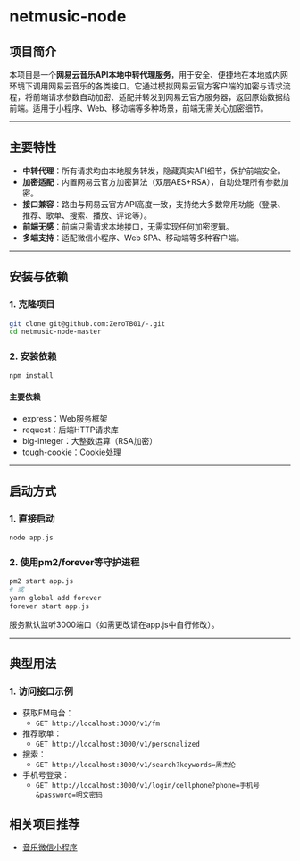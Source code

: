 # netmusic-node

## 项目简介

本项目是一个**网易云音乐API本地中转代理服务**，用于安全、便捷地在本地或内网环境下调用网易云音乐的各类接口。它通过模拟网易云官方客户端的加密与请求流程，将前端请求参数自动加密、适配并转发到网易云官方服务器，返回原始数据给前端。适用于小程序、Web、移动端等多种场景，前端无需关心加密细节。

---

## 主要特性
- **中转代理**：所有请求均由本地服务转发，隐藏真实API细节，保护前端安全。
- **加密适配**：内置网易云官方加密算法（双层AES+RSA），自动处理所有参数加密。
- **接口兼容**：路由与网易云官方API高度一致，支持绝大多数常用功能（登录、推荐、歌单、搜索、播放、评论等）。
- **前端无感**：前端只需请求本地接口，无需实现任何加密逻辑。
- **多端支持**：适配微信小程序、Web SPA、移动端等多种客户端。

---

## 安装与依赖

### 1. 克隆项目
```bash
git clone git@github.com:ZeroTB01/-.git
cd netmusic-node-master
```

### 2. 安装依赖
```bash
npm install
```

#### 主要依赖
- express：Web服务框架
- request：后端HTTP请求库
- big-integer：大整数运算（RSA加密）
- tough-cookie：Cookie处理

---

## 启动方式

### 1. 直接启动
```bash
node app.js
```

### 2. 使用pm2/forever等守护进程
```bash
pm2 start app.js
# 或
yarn global add forever
forever start app.js
```

服务默认监听3000端口（如需更改请在app.js中自行修改）。

---

## 典型用法

### 1. 访问接口示例

- 获取FM电台：
  - `GET http://localhost:3000/v1/fm`
- 推荐歌单：
  - `GET http://localhost:3000/v1/personalized`
- 搜索：
  - `GET http://localhost:3000/v1/search?keywords=周杰伦`
- 手机号登录：
  - `GET http://localhost:3000/v1/login/cellphone?phone=手机号&password=明文密码`

## 相关项目推荐
- [音乐微信小程序](https://github.com/ZeroTB01/-/tree/main/NeteaseMusicWxMiniApp-master)

